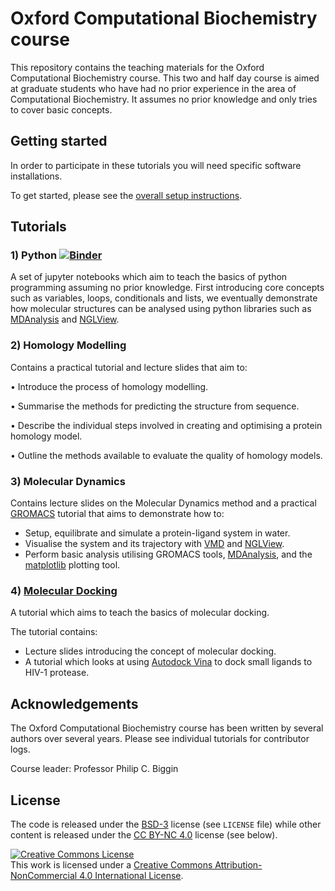 # Oxford Computational Biochemistry course

This repository contains the teaching materials for the Oxford Computational Biochemistry course.
This two and half day course is aimed at graduate students who have had no prior experience in the area of Computational Biochemistry. It assumes no prior knowledge and only tries to cover basic concepts.

## Getting started

In order to participate in these tutorials you will need specific software installations.

To get started, please see the [overall setup instructions](setup.md).

## Tutorials

### 1) Python [![Binder](https://mybinder.org/badge_logo.svg)](https://mybinder.org/v2/gh/bigginlab/WTcourse/master)

A set of jupyter notebooks which aim to teach the basics of python programming assuming no prior knowledge.
First introducing core concepts such as variables, loops, conditionals and lists, we eventually demonstrate how molecular structures can be analysed using python libraries such as [MDAnalysis](https://www.mdanalysis.org/) and [NGLView](http://nglviewer.org/nglview/latest/).

### 2) Homology Modelling

Contains a practical tutorial and lecture slides that aim to:

   • Introduce the process of homology modelling.
  
   • Summarise the methods for predicting the structure from sequence.
  
   • Describe the individual steps involved in creating and optimising a protein homology model.
   
   • Outline the methods available to evaluate the quality of homology models.

### 3) Molecular Dynamics

Contains lecture slides on the Molecular Dynamics method and a practical [GROMACS](http://www.gromacs.org/) tutorial that aims to demonstrate how to:

- Setup, equilibrate and simulate a protein-ligand system in water.
- Visualise the system and its trajectory with [VMD](https://www.ks.uiuc.edu/Research/vmd/) and [NGLView](http://nglviewer.org/nglview/latest/).
- Perform basic analysis utilising GROMACS tools, [MDAnalysis](https://www.mdanalysis.org/), and the [matplotlib](https://matplotlib.org/) plotting tool.

### 4) <a href="https://bigginlab.github.io/OxCompBio/docking.html" title="docking">Molecular Docking</a>

A tutorial which aims to teach the basics of molecular docking.

The tutorial contains:
- Lecture slides introducing the concept of molecular docking.
- A tutorial which looks at using [Autodock Vina](http://vina.scripps.edu/) to dock small ligands to HIV-1 protease.

## Acknowledgements

The Oxford Computational Biochemistry course has been written by several authors over several years.
Please see individual tutorials for contributor logs.

Course leader: Professor Philip C. Biggin

## License

The code is released under the [BSD-3](https://opensource.org/licenses/BSD-3-Clause) license (see `LICENSE` file) while other content is released under the [CC BY-NC 4.0](https://creativecommons.org/licenses/by-nc/4.0/) license (see below).

<a rel="license" href="http://creativecommons.org/licenses/by-nc/4.0/"><img alt="Creative Commons License" style="border-width:0" src="https://i.creativecommons.org/l/by-nc/4.0/88x31.png" /></a><br />This work is licensed under a <a rel="license" href="http://creativecommons.org/licenses/by-nc/4.0/">Creative Commons Attribution-NonCommercial 4.0 International License</a>.
